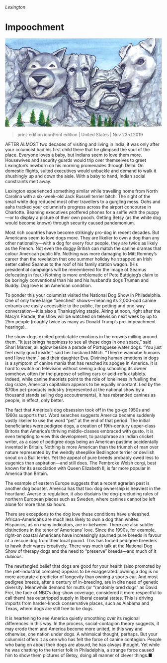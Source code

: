 ###### Lexington

# Impoochment 

![image](images/20191123_USD000_0.jpg) 

> print-edition iconPrint edition | United States | Nov 23rd 2019 

AFTER ALMOST two decades of visiting and living in India, it was only after your columnist had his first child there that he glimpsed the soul of the place. Everyone loves a baby, but Indians seem to love them more. Housewives and security guards would trip over themselves to greet Lexington’s newborn on his morning promenades through Delhi. On domestic flights, suited executives would unbuckle and demand to walk it shushingly up and down the aisle. With a baby to hand, Indian social constraints melt away. 

Lexington experienced something similar while travelling home from North Carolina with a six-week-old Jack Russell terrier bitch. The sight of the small white dog reduced most other travellers to a gurgling mess. Oohs and aahs tracked your columnist’s progress across the airport concourse in Charlotte. Beaming executives proffered phones for a selfie with the puppy—or to display a picture of their own pooch. Getting Betsy (as the white dog would become known) through security caused pandemonium. 

Most rich countries have become strikingly pro-dog in recent decades. But Americans seem to love dogs more. They are likelier to own a dog than any other nationality—with a dog for every four people, they are twice as likely as the French. Not even the doggy British can match the canine dramas that colour American public life. Nothing was more damaging to Mitt Romney’s career than the revelation that one summer holiday he strapped an Irish setter called Seamus to the roof of his family station wagon. (His presidential campaigns will be remembered for the image of Seamus defecating in fear.) Nothing is more emblematic of Pete Buttigieg’s claim to be boringly conventional than his and his husband’s dogs Truman and Buddy. Dog love is an American condition. 

To ponder this your columnist visited the National Dog Show in Philadelphia. One of only three large “benched” shows—meaning its 2,000-odd canine entrants are easily accessible to the public, for petting and one-way conversation—it is also a Thanksgiving staple. Airing at noon, right after the Macy’s Parade, the show will be watched on television next week by up to 25m people (roughly twice as many as Donald Trump’s pre-impeachment hearings). 

The show-dogs excited predictable emotions in the crowds milling around them. “It just brings happiness to see all these dogs in one space,” said Shari Marder, all aglow beside a parade of Portuguese water dogs. “You just feel really good inside,” said her husband Mitch. “They’re wannabe humans and I love them,” said their daughter Eva. Divining human emotions in dogs is a symptom of canine mania that has reached its apogee in America. It is hard to switch on television without seeing a dog schooling its owner somehow, often for the purpose of selling cars or acid-reflux tablets. Indeed, while canine theorists point to the role of loneliness in fuelling the dog craze, American capitalism appears to be equally important. Led by the $70bn pet-products industry (represented at the national show by a thousand stands selling dog accoutrements), it has rebranded canines as people, in effect, only better. 

The fact that America’s dog obsession took off in the go-go 1950s and 1960s supports that. Word searches suggests America became suddenly vastly likelier to use the word “pet” at the end of that period. The initial beneficiaries were pedigree dogs, a creation of 19th-century upper-class Britons that America’s thriving middle-classes embraced with gusto. It is even tempting to view this development, to paraphrase an Indian cricket writer, as a case of pedigree dogs being an American pastime accidentally invented in Britain. Nothing is more American than the triumph of man over nature represented by the weirdly sheeplike Bedlington terrier or devilish snout on a Bull terrier. Yet the appeal of pure breeds probably owed less to eugenics than aspiration—and still does. The Pembroke Welsh corgi, best known for its association with Queen Elizabeth II, is far more popular in America than Britain. 

The example of eastern Europe suggests that a recent agrarian past is another dog booster. America has that too: dog ownership is heaviest in the heartland. Averse to regulation, it also disdains the dog-precluding rules of northern European places such as Sweden, where canines cannot be left alone for more than six hours. 

There are exceptions to the dog love these conditions have unleashed. African-Americans are much less likely to own a dog than whites. Hispanics, as on many indicators, are in-between. There are also subtler distinctions in the tenor of Americans’ love. Since the 1990s, for example, right-on coastal Americans have increasingly spurned pure breeds in favour of a rescue dog from their local pound. This has forced pedigree breeders to hawk their wares creatively. There was much talk at the National Dog Show of therapy dogs and the need to “preserve” breeds—and much of it dubious. 

The newfangled belief that dogs are good for your health (also promoted by the pet-industrial complex) appears to be exaggerated: owning a dog is no more accurate a predictor of longevity than owning a sports car. And most pedigree breeds, after a century of in-breeding, are in dire need of genetic diversity. Meanwhile demand for mutts (or “randomly bred dogs” as David Frei, the face of NBC’s dog-show coverage, considered it more respectful to call them) has outstripped supply in liberal coastal states. This is driving imports from harder-knock conservative places, such as Alabama and Texas, where dogs are still free to be dogs. 

It is heartening to see America quietly smoothing over its regional differences in this way. In the process, social-contagion theory suggests, it may erode them and America become more united, in this way and otherwise, one nation under dogs. A whimsical thought, perhaps. But your columnist offers it as one who has felt the force of canine contagion. People who bang on about their dogs are absurd, he has always thought. Yet while he was chatting to the terrier folk in Philadelphia, a strange force caused him to show them pictures of Betsy, doing all manner of clever things.■ 

